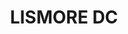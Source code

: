 ---
lastmod: '2025-04-06T06:05:20+00:00'
latitude: -28.8087
layout: suburb
longitude: 153.27
postcode: '2480'
state: NSW
title: LISMORE DC
url: /nsw/lismore-dc/
---